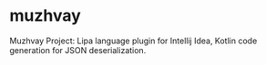 # muzhvay
Muzhvay Project: Lipa language plugin for Intellij Idea, Kotlin code generation for JSON deserialization.
